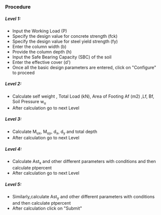 ### Procedure

##### Level 1:
- Input the Working Load (P)
- Specify the design value for concrete strength (fck)
- Specify the design value for steel yield strength (fy)
- Enter the column width (b)
- Provide the column depth (h)
- Input the Safe Bearing Capacity (SBC) of the soil
- Enter the effective cover (d')
- Once all the basic design parameters are entered, click on "Configure" to proceed

##### Level 2:

- Calculate self weight , Total Load (kN), Area of Footing Af (m2) ,Lf, Bf, Soil Pressure w<sub>u</sub>
- After calculation go to next Level

##### Level 3:

- Calculate M<sub>ux</sub>, M<sub>uy</sub>, d<sub>x</sub>, d<sub>y</sub> and total depth
- After calculation go to next Level

##### Level 4:

- Calculate Ast<sub>x</sub> and other different parameters with conditions and then calculate ptpercent
- After calculation go to next Level

##### Level 5:

- Similarly,calculate Ast<sub>y</sub> and other different parameters with conditions and then calculate ptpercent
- After calculation click on "Submit"